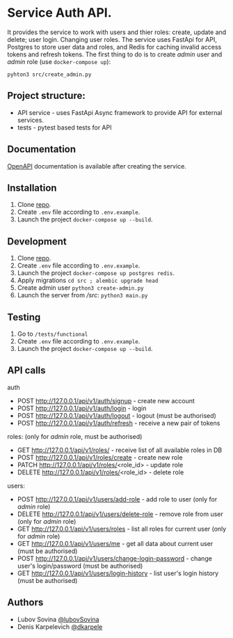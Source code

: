 # Service Auth API.

It provides the service to work with users and thier roles: create, update and delete; user login. Changing user roles. The service uses FastApi for API, Postgres to store user data and roles, and Redis for caching invalid access tokens and refresh tokens. The first thing to do is to create _admin_ user and _admin_ role (use `docker-compose up`):

```
pyhton3 src/create_admin.py
```

## Project structure:

* API service - uses FastApi Async framework to provide API for external services.
* tests - pytest based tests for API


## Documentation

[OpenAPI](http://localhost/api/openapi) documentation is available after creating the service.


## Installation

1. Clone [repo](https://github.com/dkarpele/Auth_sprint_1).
2. Create ```.env``` file according to ```.env.example```.
3. Launch the project ```docker-compose up --build```.


## Development
1. Clone [repo](https://github.com/dkarpele/Auth_sprint_1).
2. Create ```.env``` file according to ```.env.example```.
3. Launch the project ```docker-compose up postgres redis```.
4. Apply migrations ```cd src ; alembic upgrade head```
5. Create admin user ```python3 create-admin.py```
6. Launch the server from _/src_: ```python3 main.py``` 


## Testing

1. Go to `/tests/functional`
2. Create ```.env``` file according to ```.env.example```.
3. Launch the project ```docker-compose up --build```.


## API calls

auth

- POST http://127.0.0.1/api/v1/auth/signup - create new account
- POST http://127.0.0.1/api/v1/auth/login - login
- POST http://127.0.0.1/api/v1/auth/logout - logout (must be authorised)
- POST http://127.0.0.1/api/v1/auth/refresh - receive a new pair of tokens

roles:
(only for _admin_ role, must be authorised)
- GET http://127.0.0.1/api/v1/roles/ - receive list of all available roles in DB
- POST http://127.0.0.1/api/v1/roles/create - create new role
- PATCH http://127.0.0.1/api/v1/roles/<role_id> - update role
- DELETE http://127.0.0.1/api/v1/roles/<role_id> - delete role

users:

- POST http://127.0.0.1/api/v1/users/add-role - add role to user (only for _admin_ role)
- DELETE http://127.0.0.1/api/v1/users/delete-role - remove role from user (only for _admin_ role)
- GET http://127.0.0.1/api/v1/users/roles - list all roles for current user (only for _admin_ role)
- GET http://127.0.0.1/api/v1/users/me - get all data about current user (must be authorised)
- POST http://127.0.0.1/api/v1/users/change-login-password - change user's login/password (must be authorised)
- GET http://127.0.0.1/api/v1/users/login-history - list user's login history (must be authorised)


## Authors
* Lubov Sovina [@lubovSovina](https://github.com/lubovSovina)
* Denis Karpelevich [@dkarpele](https://github.com/dkarpele)
